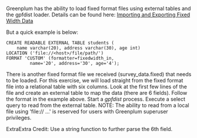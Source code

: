 Greenplum has the ability to load fixed format files using external tables and the gpfdist loader. Details can be found here: [Importing and Exporting Fixed Width Data](http://gpdb.docs.pivotal.io/4380/admin_guide/load/topics/g-importing-and-exporting-fixed-width-data.html)

But a quick example is below:
```
CREATE READABLE EXTERNAL TABLE students (
    name varchar(20), address varchar(30), age int)
LOCATION ('file://<host>/file/path/')
FORMAT 'CUSTOM' (formatter=fixedwidth_in,
         name='20', address='30', age='4');
```


There is another fixed format file we received (survey_data.fixed) that needs to be loaded. For this exercise, we will load straight from the fixed format file into a relational table with six columns.
Look at the first few lines of the file and create an external table to map the data (there are 6 fields). Follow the format in the example above. Start a _gpfdist_ process. Execute a select query to read from the external table.
NOTE: The ability to read from a local file using 'file:// ...' is reserved for users with Greenplum superuser privileges.

ExtraExtra Credit: Use a string function to further parse the 6th field.
